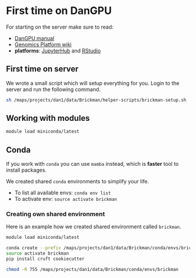# First time on DanGPU

For starting on the server make sure to read:

- [DanGPU manual](https://sgn102.pages.ku.dk/a-not-long-tour-of-dangpu/)
- [Genomics Platform wiki](https://sundgenomics.github.io)
- **platforms**: [JupyterHub](http://dangpu01fl:8989) and [RStudio](http://dangpu01fl:8787)

## First time on server

We wrote a small script which will setup everything for you. Login to the server
and run the following command.

```bash
sh /maps/projects/dan1/data/Brickman/helper-scripts/brickman-setup.sh
```

## Working with modules

```bash
module load miniconda/latest
```

## Conda

If you work with `conda` you can use `mamba` instead, which is **faster** tool
to install packages.

We created shared `conda` environments to simplify your life.

- To list all available envs: `conda env list`
- To activate env: `source activate brickman`

### Creating own shared environment

Here is an example how we created shared environment called `brickman`.

```bash
module load miniconda/latest

conda create --prefix /maps/projects/dan1/data/Brickman/conda/envs/brickman python=3.10
source activate brickman
pip install cruft cookiecutter

chmod -R 755 /maps/projects/dan1/data/Brickman/conda/envs/brickman
```
